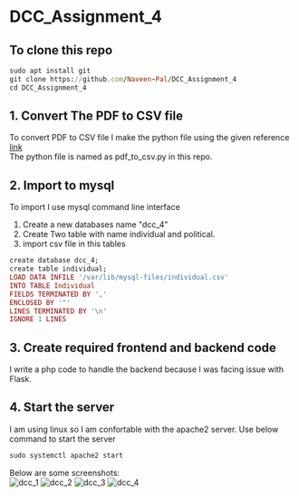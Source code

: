 # DCC_Assignment_4
 ## To clone this repo
```rb
sudo apt install git
git clone https://github.com/Naveen-Pal/DCC_Assignment_4
cd DCC_Assignment_4
```

## 1. Convert The PDF to CSV file
To convert PDF to CSV file I make the python file using the given reference [link](https://pymupdf.readthedocs.io/en/latest/module.html)
<br/>
The python file is named as pdf_to_csv.py in this repo.

## 2. Import to mysql
To import I use mysql command line interface 
1. Create a new databases name "dcc_4"
2. Create Two table with name individual and political.
3. import csv file in this tables

```rb
create database dcc_4;
create table individual;
LOAD DATA INFILE '/var/lib/mysql-files/individual.csv'
INTO TABLE Individual
FIELDS TERMINATED BY ',' 
ENCLOSED BY '"'
LINES TERMINATED BY '\n'
IGNORE 1 LINES
```
## 3. Create required frontend and backend code
 I write a php code to handle the backend because I was facing issue with Flask.

## 4. Start the server
I am using linux so I am confortable with the apache2 server.
Use below command to start the server
```rb
sudo systemctl apache2 start
```

Below are some screenshots:
<br>
![dcc_1](https://github.com/Naveen-Pal/DCC_Assignment_4/assets/136141222/5a84c0b0-e033-41ea-89d3-2c3cdfe6351f)
![dcc_2](https://github.com/Naveen-Pal/DCC_Assignment_4/assets/136141222/17c21584-174c-4bd8-8f36-d1efede4379d)
![dcc_3](https://github.com/Naveen-Pal/DCC_Assignment_4/assets/136141222/578366e3-5a8a-44dc-9765-9ce219269740)
![dcc_4](https://github.com/Naveen-Pal/DCC_Assignment_4/assets/136141222/fc0ae4c8-fef3-4c55-ad4b-ac2763f11a2d)


